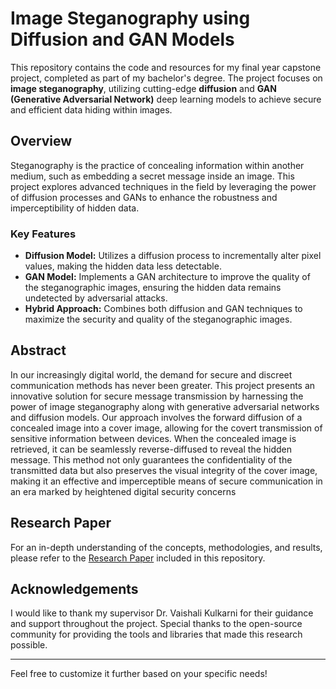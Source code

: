 # Image Steganography using Diffusion and GAN Models

This repository contains the code and resources for my final year capstone project, completed as part of my bachelor's degree. The project focuses on **image steganography**, utilizing cutting-edge **diffusion** and **GAN (Generative Adversarial Network)** deep learning models to achieve secure and efficient data hiding within images.

## Overview

Steganography is the practice of concealing information within another medium, such as embedding a secret message inside an image. This project explores advanced techniques in the field by leveraging the power of diffusion processes and GANs to enhance the robustness and imperceptibility of hidden data.

### Key Features
- **Diffusion Model:** Utilizes a diffusion process to incrementally alter pixel values, making the hidden data less detectable.
- **GAN Model:** Implements a GAN architecture to improve the quality of the steganographic images, ensuring the hidden data remains undetected by adversarial attacks.
- **Hybrid Approach:** Combines both diffusion and GAN techniques to maximize the security and quality of the steganographic images.

## Abstract
In our increasingly digital world, the demand for secure and discreet communication methods has never been greater. This project presents an
innovative solution for secure message transmission by harnessing the power of image steganography along with generative adversarial networks and diffusion models. 
Our approach involves the forward diffusion of a concealed image into a cover image, allowing for the covert transmission of sensitive 
information between devices. When the concealed image is retrieved, it can be seamlessly reverse-diffused to reveal the hidden message. 
This method not only guarantees the confidentiality of the transmitted data but also preserves the visual integrity of the cover image, 
making it an effective and imperceptible means of secure communication in an era marked by heightened digital security concerns

## Research Paper

For an in-depth understanding of the concepts, methodologies, and results, please refer to the [Research Paper](Image_Steganography_Paper.pdf) included in this repository.

## Acknowledgements

I would like to thank my supervisor Dr. Vaishali Kulkarni for their guidance and support throughout the project. Special thanks to the open-source community for providing the tools and libraries that made this research possible.

---

Feel free to customize it further based on your specific needs!
